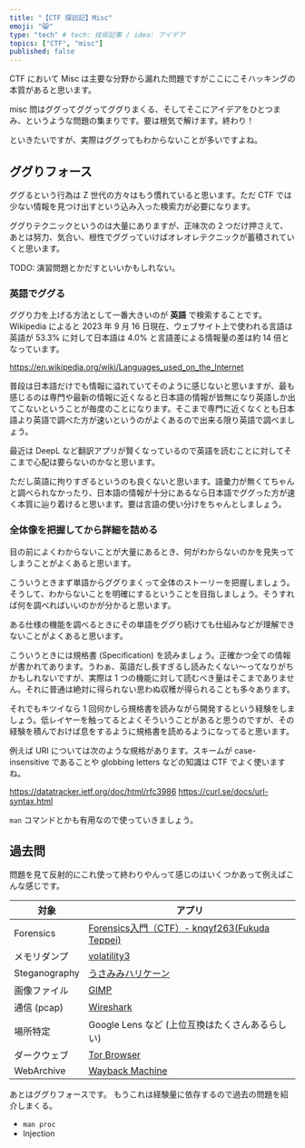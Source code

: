 ```yaml
---
title: "【CTF 探訪記】Misc"
emoji: "😸"
type: "tech" # tech: 技術記事 / idea: アイデア
topics: ["CTF", "misc"]
published: false
---
```


CTF において Misc は主要な分野から漏れた問題ですがここにこそハッキングの本質があると思います。

misc 問はググってググってググりまくる、そしてそこにアイデアをひとつまみ、というような問題の集まりです。要は根気で解けます。終わり！

といきたいですが、実際はググってもわからないことが多いですよね。

## ググりフォース
ググるという行為は Z 世代の方々はもう慣れていると思います。ただ CTF では少ない情報を見つけ出すという込み入った検索力が必要になります。

ググりテクニックというのは大量にありますが、正味次の 2 つだけ押さえて、あとは努力、気合い、根性でググっていけばオレオレテクニックが蓄積されていくと思います。

TODO: 演習問題とかだすといいかもしれない。

### 英語でググる
ググり力を上げる方法として一番大きいのが **英語** で検索することです。Wikipedia によると 2023 年 9 月 16 日現在、ウェブサイト上で使われる言語は英語が 53.3% に対して日本語は 4.0% と言語差による情報量の差は約 14 倍となっています。

https://en.wikipedia.org/wiki/Languages_used_on_the_Internet

普段は日本語だけでも情報に溢れていてそのように感じないと思いますが、最も感じるのは専門や最新の情報に近くなると日本語の情報が皆無になり英語しか出てこないということが毎度のことになります。そこまで専門に近くなくとも日本語より英語で調べた方が速いというのがよくあるので出来る限り英語で調べましょう。

最近は DeepL など翻訳アプリが賢くなっているので英語を読むことに対してそこまで心配は要らないのかなと思います。

ただし英語に拘りすぎるというのも良くないと思います。語彙力が無くてちゃんと調べられなかったり、日本語の情報が十分にあるなら日本語でググった方が速く本質に辿り着けると思います。要は言語の使い分けをちゃんとしましょう。

### 全体像を把握してから詳細を詰める
目の前によくわからないことが大量にあるとき、何がわからないのかを見失ってしまうことがよくあると思います。

こういうときまず単語からググりまくって全体のストーリーを把握しましょう。そうして、わからないことを明確にするということを目指しましょう。そうすれば何を調べればいいのかが分かると思います。

ある仕様の機能を調べるときにその単語をググり続けても仕組みなどが理解できないことがよくあると思います。

こういうときには規格書 (Specification) を読みましょう。正確かつ全ての情報が書かれてあります。うわぁ、英語だし長すぎるし読みたくない～ってなりがちかもしれないですが、実際は 1 つの機能に対して読むべき量はそこまでありません。それに普通は絶対に得られない思わぬ収穫が得られることも多々あります。

それでもキツイなら 1 回何かしら規格書を読みながら開発するという経験をしましょう。低レイヤーを触ってるとよくそういうことがあると思うのですが、その経験を積んでおけば息をするように規格書を読めるようになってると思います。

例えば URI については次のような規格があります。スキームが case-insensitive であることや globbing letters などの知識は CTF でよく使いますね。

https://datatracker.ietf.org/doc/html/rfc3986
https://curl.se/docs/url-syntax.html

`man` コマンドとかも有用なので使っていきましょう。

## 過去問
問題を見て反射的にこれ使って終わりやんって感じのはいくつかあって例えばこんな感じです。

| 対象 | アプリ |
| --- | --- |
| Forensics | [Forensics入門（CTF）- knqyf263(Fukuda Teppei)](https://qiita.com/knqyf263/items/6ebf06e27be7c48aab2e) |
| メモリダンプ | [volatility3](https://github.com/volatilityfoundation/volatility3) |
| Steganography | [うさみみハリケーン](http://www.vector.co.jp/soft/win95/prog/se375830.html) |
| 画像ファイル | [GIMP](https://www.gimp.org/) |
| 通信 (pcap) | [Wireshark](https://www.wireshark.org/) |
| 場所特定 | Google Lens など (上位互換はたくさんあるらしい) |
| ダークウェブ | [Tor Browser](https://www.torproject.org/) |
| WebArchive | [Wayback Machine](https://archive.org/web/) |

あとはググりフォースです。
もうこれは経験量に依存するので過去の問題を紹介しまくる。

- `man proc`
- Injection

